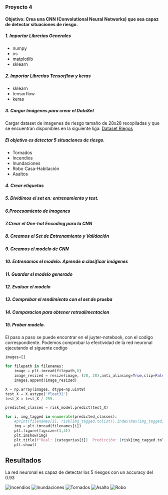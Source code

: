 ### Proyecto 4
#### Objetivo: Crea una CNN (Convolutional Neural Networks) que sea capaz de detectar situaciones de riesgo.

#####  1. Importar Librerías Generales 
- numpy
- os
- matplotlib
- sklearn

#####  2. Importar Librerías  Tensorflow y  keras
- sklearn
- tensorflow 
- keras

##### 3. Cargar Imágenes para crear el DataSet
Cargar dataset de imagenes de riesgo tamaño de 28x28 recopiladas y que se encuentran disponibles en la siguiente liga: [Dataset Riegos](https://itecm-my.sharepoint.com/:f:/g/personal/l20120097_morelia_tecnm_mx/EqH2fVTDrHBDrTtfPYeoNO8Bt9_ST9z-0hnQWndTufhg_g?e=KccBsi)

##### El objetivo es detectar 5 situaciones de riesgo. 
- Tornados 
- Incendios
- Inundaciones 
- Robo Casa-Habitación
- Asaltos
##### 4. Crear etiquetas   
##### 5. Dividimos el set en: entrenamiento y test.
##### 6.Procesamiento de imagenes
##### 7.Crear el One-hot Encoding para la CNN
##### 8. Creamos el Set de Entrenamiento y Validación
##### 9. Creamos el modelo de CNN
##### 10. Entrenamos el modelo: Aprende a clasificar imágenes
##### 11. Guardar el modelo generado
##### 12. Evaluar el modelo
##### 13. Comprobar el rendimiento con el set de prueba
##### 14. Comparacion para obtener retroalimentacion   
#####  15. Probar modelo. 

El paso a paso se puede encontrar en el juyter-notebook, con el codigo correspondiente. 
Podemos comprobar la efectividad de la red neuronal ejecutando el siguente codigo 

```python
images=[]

for filepath in filenames:
    image = plt.imread(filepath,0)
    image_resized = resize(image, (28, 28),anti_aliasing=True,clip=False,preserve_range=True) #CAMBIAR
    images.append(image_resized)

X = np.array(images, dtype=np.uint8) 
test_X = X.astype('float32')
test_X = test_X / 255.

predicted_classes = risk_model.predict(test_X)

for i, img_tagged in enumerate(predicted_classes):
    #print(filenames[i], risk[img_tagged.tolist().index(max(img_tagged))])
    img = plt.imread(filenames[i])
    plt.figure(figsize=(3,3))
    plt.imshow(img)
    plt.title(f"Real: {categorias[i]}  Predicción: {risk[img_tagged.tolist().index(max(img_tagged))]}")
    plt.show()

```

## Resultados

La red neuronal es capaz de detectar los 5 riesgos con un accuracy del 0.93

![Incendios](prueba_1.png)
![Inundaciones](prueba_2.png)
![Tornados](prueba_3.png)
![Asalto](prueba_4.png)
![Robo](prueba_5.png)
